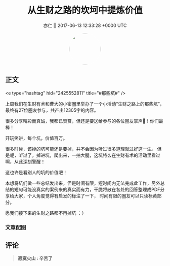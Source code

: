 <h1 align="center">从生财之路的坎坷中提炼价值</h1>




<p align="center">
    <a>亦仁 || 2017-06-13 12:33:28 &#43;0000 UTC</a>
</p>

<div align="center">
    <img src="https://images.zsxq.com/Fn3NQqCN8nuGF86yZPXSbEsl0mb3?e=1590940799&amp;token=kIxbL07-8jAj8w1n4s9zv64FuZZNEATmlU_Vm6zD:pfbNc8W3hS0oYG_hyXXh_rHMHuc=" width="100" height="100" style="border:1px solid;border-radius:50%; color:#ffffff"/>
</div>




## 正文

<div>
&lt;e type=&#34;hashtag&#34; hid=&#34;2425552811&#34; title=&#34;#那些坑#&#34; /&gt;  

上周我们在生财有术和曹大的小密圈里举办了一个小活动“生财之路上的那些坑”，最终有27位圈友参与，共产出12305字的内容。

很多分享精彩而真诚，我都已赞赏，但还是要送给参与的各位圈友掌声👏！你们最棒！ 

开玩笑讲，每个坑，价值百万。 

很多时候，该掉的坑可能还是要掉，并不会因为听过很多道理就过好这一生。 但是呢，听过了，掉进坑，爬出来，一拍大腿，这坑特么在生财有术的活动里看过啊，从此深刻警醒！

这也许是看别人的坑的价值吧！ 

本想将坑们做一些总结发出来，但是时间有限，短时间内无法完成此工作，另外总结的短句可能没真实的案例来的真实而有力，干脆将散在各处的回答整理成PDF分享给大家，个人角度觉得有启发的标注了一下， 时间有限的圈友可以只读标黄部分。 

愿我们接下来的生财之路都不再掉坑 ：）
</div>

### 文章配图

<div class="image" align="center">

</div>


## 评论

<div align="left">
<div>

<blockquote >
<span> <strong>寂寞火山 : 辛苦了 </strong></span>
</blockquote>

</div>
</div>